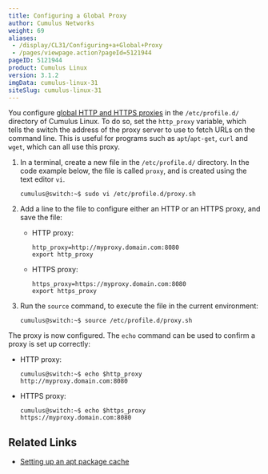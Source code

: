 ```yaml
---
title: Configuring a Global Proxy
author: Cumulus Networks
weight: 69
aliases:
 - /display/CL31/Configuring+a+Global+Proxy
 - /pages/viewpage.action?pageId=5121944
pageID: 5121944
product: Cumulus Linux
version: 3.1.2
imgData: cumulus-linux-31
siteSlug: cumulus-linux-31
---
```

You configure [global HTTP and HTTPS
proxies](https://wiki.archlinux.org/index.php/proxy_settings) in the
`/etc/profile.d/` directory of Cumulus Linux. To do so, set the
`http_proxy` variable, which tells the switch the address of the proxy
server to use to fetch URLs on the command line. This is useful for
programs such as `apt`/`apt-get`, `curl` and `wget`, which can all use
this proxy.

1.  In a terminal, create a new file in the `/etc/profile.d/` directory.
    In the code example below, the file is called `proxy`, and is
    created using the text editor `vi`.
    
        cumulus@switch:~$ sudo vi /etc/profile.d/proxy.sh

2.  Add a line to the file to configure either an HTTP or an HTTPS
    proxy, and save the file:
    
      - HTTP proxy:
        
            http_proxy=http://myproxy.domain.com:8080
            export http_proxy
    
      - HTTPS proxy:
        
            https_proxy=https://myproxy.domain.com:8080
            export https_proxy

3.  Run the `source` command, to execute the file in the current
    environment:
    
        cumulus@switch:~$ source /etc/profile.d/proxy.sh

The proxy is now configured. The `echo` command can be used to confirm a
proxy is set up correctly:

  - HTTP proxy:
    
        cumulus@switch:~$ echo $http_proxy
        http://myproxy.domain.com:8080

  - HTTPS proxy:
    
        cumulus@switch:~$ echo $https_proxy
        https://myproxy.domain.com:8080

## Related Links</span>

  - [Setting up an apt package
    cache](https://support.cumulusnetworks.com/hc/en-us/articles/232058388-Setting-up-an-apt-Package-Cache)

